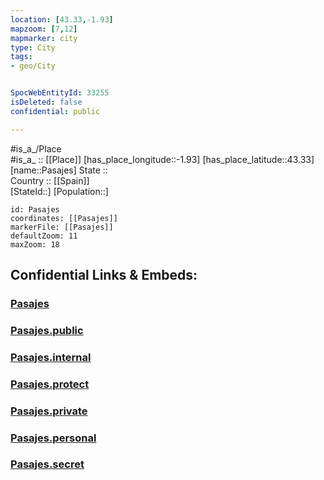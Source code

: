 ```yaml
---
location: [43.33,-1.93] 
mapzoom: [7,12] 
mapmarker: city 
type: City
tags:
- geo/City


SpocWebEntityId: 33255
isDeleted: false
confidential: public

---
```

#is_a_/Place  
#is_a_ :: [[Place]] 
[has_place_longitude::-1.93] 
[has_place_latitude::43.33] 
[name::Pasajes] 
State ::  
Country :: [[Spain]]  
[StateId::] 
[Population::] 



```leaflet
id: Pasajes
coordinates: [[Pasajes]] 
markerFile: [[Pasajes]] 
defaultZoom: 11 
maxZoom: 18
```


## Confidential Links & Embeds: 

### [Pasajes](/_Standards/Earth/Continent/Europe/Europe~South/Spain/Provinces~Spain/Basque_Country/counties~País_Vasco/Gipuzkoa/City/Pasajes.md) 

### [Pasajes.public](/_public/Earth/Continent/Europe/Europe~South/Spain/Provinces~Spain/Basque_Country/counties~País_Vasco/Gipuzkoa/City/Pasajes.public.md) 

### [Pasajes.internal](/_internal/Earth/Continent/Europe/Europe~South/Spain/Provinces~Spain/Basque_Country/counties~País_Vasco/Gipuzkoa/City/Pasajes.internal.md) 

### [Pasajes.protect](/_protect/Earth/Continent/Europe/Europe~South/Spain/Provinces~Spain/Basque_Country/counties~País_Vasco/Gipuzkoa/City/Pasajes.protect.md) 

### [Pasajes.private](/_private/Earth/Continent/Europe/Europe~South/Spain/Provinces~Spain/Basque_Country/counties~País_Vasco/Gipuzkoa/City/Pasajes.private.md) 

### [Pasajes.personal](/_personal/Earth/Continent/Europe/Europe~South/Spain/Provinces~Spain/Basque_Country/counties~País_Vasco/Gipuzkoa/City/Pasajes.personal.md) 

### [Pasajes.secret](/_secret/Earth/Continent/Europe/Europe~South/Spain/Provinces~Spain/Basque_Country/counties~País_Vasco/Gipuzkoa/City/Pasajes.secret.md)

